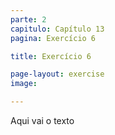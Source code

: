 ```yaml
---
parte: 2
capitulo: Capítulo 13
pagina: Exercício 6

title: Exercício 6

page-layout: exercise
image:

---
```


Aqui vai o texto
